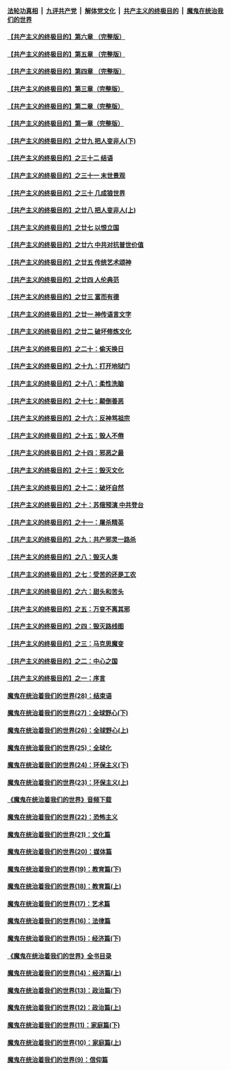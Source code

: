 ####  [法轮功真相](../../../../basic/blob/master/README.md?t=06071031) &nbsp;|&nbsp; [九评共产党](../../../../9ping.md/blob/master/README.md?t=06071031) &nbsp;|&nbsp; [解体党文化](../../../../jtdwh.md/blob/master/README.md?t=06071031)  &nbsp;|&nbsp; [共产主义的终极目的](../../../../gczydzjmd.md/blob/master/README.md?t=06071031) &nbsp;|&nbsp; [魔鬼在统治我们的世界](../../../../mgztzwmdsj.md/blob/master/README.md?t=06071031) 

#### [【共产主义的终极目的】第六章 （完整版）](../pages/nsc422/n11428913.md?t=06071031) 

#### [【共产主义的终极目的】第五章 （完整版）](../pages/nsc422/n11428912.md?t=06071031) 

#### [【共产主义的终极目的】第四章 （完整版）](../pages/nsc422/n11428907.md?t=06071031) 

#### [【共产主义的终极目的】第三章（完整版）](../pages/nsc422/n11428848.md?t=06071031) 

#### [【共产主义的终极目的】第二章（完整版）](../pages/nsc422/n11428831.md?t=06071031) 

#### [【共产主义的终极目的】第一章（完整版）](../pages/nsc422/n11417651.md?t=06071031) 

#### [【共产主义的终极目的】之廿九 把人变非人(下)](../pages/nsc422/n11344140.md?t=06071031) 

#### [【共产主义的终极目的】之三十二 结语](../pages/nsc422/n11360535.md?t=06071031) 

#### [【共产主义的终极目的】之三十一 末世景观](../pages/nsc422/n11351129.md?t=06071031) 

#### [【共产主义的终极目的】之三十 几成狼世界](../pages/nsc422/n11348280.md?t=06071031) 

#### [【共产主义的终极目的】之廿八 把人变非人(上)](../pages/nsc422/n11340492.md?t=06071031) 

#### [【共产主义的终极目的】之廿七 以恨立国](../pages/nsc422/n11336944.md?t=06071031) 

#### [【共产主义的终极目的】之廿六 中共对抗普世价值](../pages/nsc422/n11324785.md?t=06071031) 

#### [【共产主义的终极目的】之廿五 传统艺术颂神](../pages/nsc422/n11296396.md?t=06071031) 

#### [【共产主义的终极目的】之廿四 人伦典范](../pages/nsc422/n11296397.md?t=06071031) 

#### [【共产主义的终极目的】之廿三 富而有德](../pages/nsc422/n11283598.md?t=06071031) 

#### [【共产主义的终极目的】之廿一 神传语言文字](../pages/nsc422/n11263265.md?t=06071031) 

#### [【共产主义的终极目的】之廿二 破坏修炼文化](../pages/nsc422/n11245728.md?t=06071031) 

#### [【共产主义的终极目的】之二十：偷天换日](../pages/nsc422/n11238846.md?t=06071031) 

#### [【共产主义的终极目的】之十九：打开地狱门](../pages/nsc422/n11206376.md?t=06071031) 

#### [【共产主义的终极目的】之十八：柔性洗脑](../pages/nsc422/n11199994.md?t=06071031) 

#### [【共产主义的终极目的】之十七：颠倒善恶](../pages/nsc422/n11179782.md?t=06071031) 

#### [【共产主义的终极目的】之十六：反神骂祖宗](../pages/nsc422/n11166798.md?t=06071031) 

#### [【共产主义的终极目的】之十五：毁人不倦](../pages/nsc422/n11166792.md?t=06071031) 

#### [【共产主义的终极目的】之十四：邪恶之最](../pages/nsc422/n11150249.md?t=06071031) 

#### [【共产主义的终极目的】之十三：毁灭文化](../pages/nsc422/n11135227.md?t=06071031) 

#### [【共产主义的终极目的】之十二：破坏自然](../pages/nsc422/n11135214.md?t=06071031) 

#### [【共产主义的终极目的】之十：苏俄预演 中共登台](../pages/nsc422/n11118424.md?t=06071031) 

#### [【共产主义的终极目的】之十一：屠杀精英](../pages/nsc422/n11118442.md?t=06071031) 

#### [【共产主义的终极目的】之九：共产邪灵一路杀](../pages/nsc422/n11114139.md?t=06071031) 

#### [【共产主义的终极目的】之八：毁灭人类](../pages/nsc422/n11108503.md?t=06071031) 

#### [【共产主义的终极目的】之七：受苦的还是工农](../pages/nsc422/n11101809.md?t=06071031) 

#### [【共产主义的终极目的】之六：甜头和苦头](../pages/nsc422/n11096971.md?t=06071031) 

#### [【共产主义的终极目的】之五：万变不离其邪](../pages/nsc422/n11091285.md?t=06071031) 

#### [【共产主义的终极目的】之四：毁灭路线图](../pages/nsc422/n11086284.md?t=06071031) 

#### [【共产主义的终极目的】之三：马克思魔变](../pages/nsc422/n11061941.md?t=06071031) 

#### [【共产主义的终极目的】之二：中心之国](../pages/nsc422/n11047728.md?t=06071031) 

#### [【共产主义的终极目的】之一：序言](../pages/nsc422/n11086077.md?t=06071031) 

#### [魔鬼在统治着我们的世界(28)：结束语](../pages/nsc422/n10936246.md?t=06071031) 

#### [魔鬼在统治着我们的世界(27)：全球野心(下)](../pages/nsc422/n10928319.md?t=06071031) 

#### [魔鬼在统治着我们的世界(26)：全球野心(上)](../pages/nsc422/n10900318.md?t=06071031) 

#### [魔鬼在统治着我们的世界(25)：全球化](../pages/nsc422/n10788205.md?t=06071031) 

#### [魔鬼在统治着我们的世界(24)：环保主义(下)](../pages/nsc422/n10695307.md?t=06071031) 

#### [魔鬼在统治着我们的世界(23)：环保主义(上)](../pages/nsc422/n10688613.md?t=06071031) 

#### [《魔鬼在统治着我们的世界》音频下载](../pages/nsc422/n10635553.md?t=06071031) 

#### [魔鬼在统治着我们的世界(22)：恐怖主义](../pages/nsc422/n10614727.md?t=06071031) 

#### [魔鬼在统治着我们的世界(21)：文化篇](../pages/nsc422/n10597706.md?t=06071031) 

#### [魔鬼在统治着我们的世界(20)：媒体篇](../pages/nsc422/n10586579.md?t=06071031) 

#### [魔鬼在统治着我们的世界(19)：教育篇(下)](../pages/nsc422/n10564808.md?t=06071031) 

#### [魔鬼在统治着我们的世界(18)：教育篇(上)](../pages/nsc422/n10526970.md?t=06071031) 

#### [魔鬼在统治着我们的世界(17)：艺术篇](../pages/nsc422/n10499093.md?t=06071031) 

#### [魔鬼在统治着我们的世界(16)：法律篇](../pages/nsc422/n10485969.md?t=06071031) 

#### [魔鬼在统治着我们的世界(15)：经济篇(下)](../pages/nsc422/n10469975.md?t=06071031) 

#### [《魔鬼在统治着我们的世界》全书目录](../pages/nsc422/n10464261.md?t=06071031) 

#### [魔鬼在统治着我们的世界(14)：经济篇(上)](../pages/nsc422/n10457370.md?t=06071031) 

#### [魔鬼在统治着我们的世界(13)：政治篇(下)](../pages/nsc422/n10448270.md?t=06071031) 

#### [魔鬼在统治着我们的世界(12)：政治篇(上)](../pages/nsc422/n10444576.md?t=06071031) 

#### [魔鬼在统治着我们的世界(11)：家庭篇(下)](../pages/nsc422/n10440961.md?t=06071031) 

#### [魔鬼在统治着我们的世界(10)：家庭篇(上)](../pages/nsc422/n10435448.md?t=06071031) 

#### [魔鬼在统治着我们的世界(9)：信仰篇](../pages/nsc422/n10432159.md?t=06071031) 

